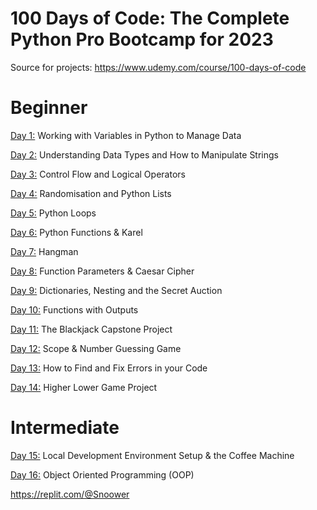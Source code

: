 # 100 Days of Code: The Complete Python Pro Bootcamp for 2023

Source for projects: https://www.udemy.com/course/100-days-of-code

# Beginner

[Day 1:](https://github.com/Snoower/100-days-of-code-python/tree/main/day-001) Working with Variables in Python to Manage Data

[Day 2:](https://github.com/Snoower/100-days-of-code-python/tree/main/day-002) Understanding Data Types and How to Manipulate Strings

[Day 3:](https://github.com/Snoower/100-days-of-code-python/tree/main/day-003) Control Flow and Logical Operators

[Day 4:](https://github.com/Snoower/100-days-of-code-python/tree/main/day-004) Randomisation and Python Lists

[Day 5:](https://github.com/Snoower/100-days-of-code-python/tree/main/day-005) Python Loops

[Day 6:](https://github.com/Snoower/100-days-of-code-python/tree/main/day-006) Python Functions & Karel

[Day 7:](https://github.com/Snoower/100-days-of-code-python/tree/main/day-007) Hangman

[Day 8:](https://github.com/Snoower/100-days-of-code-python/tree/main/day-008) Function Parameters & Caesar Cipher

[Day 9:](https://github.com/Snoower/100-days-of-code-python/tree/main/day-009) Dictionaries, Nesting and the Secret Auction

[Day 10:](https://github.com/Snoower/100-days-of-code-python/tree/main/day-010) Functions with Outputs

[Day 11:](https://github.com/Snoower/100-days-of-code-python/tree/main/day-011) The Blackjack Capstone Project

[Day 12:](https://github.com/Snoower/100-days-of-code-python/tree/main/day-012) Scope & Number Guessing Game

[Day 13:](https://github.com/Snoower/100-days-of-code-python/tree/main/day-013) How to Find and Fix Errors in your Code

[Day 14:](https://github.com/Snoower/100-days-of-code-python/tree/main/day-014) Higher Lower Game Project

# Intermediate

[Day 15:](https://github.com/Snoower/100-days-of-code-python/tree/main/day-015) Local Development Environment Setup & the Coffee Machine

[Day 16:](https://github.com/Snoower/100-days-of-code-python/tree/main/day-016) Object Oriented Programming (OOP)

https://replit.com/@Snoower
